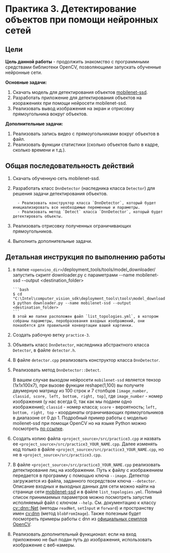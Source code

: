 # Практика 3. Детектирование объектов при помощи нейронных сетей

## Цели

__Цель данной работы__ - продолжить знакомство с программными средствами библиотеки 
OpenCV, позволяющими запускать обученные нейронные сети.

__Основные задачи:__

  1. Скачать модель для детектирования объектов [mobilenet-ssd][mobilenetssd].
  1. Разработать приложение для детектирования объектов на изоражениях при помощи
  нейросети mobilenet-ssd.
  1. Реализовать вывод изображения на экран и отрисовку прямоугольника вокруг объектов.
  
__Дополнительные задачи:__

  1. Реализовать запись видео с прямоугольниками вокруг объектов в файл.
  1. Реализовать функции статистики (сколько объектов было в кадре, сколько времени и т.д.).
  
## Общая последовательность действий

 1. Скачать обученную сеть mobilenet-ssd.
 1. Разработать класс `DnnDetector` (наследника класса `Detector`) для решения задачи детектирования объектов.
 
          - Реализовать конструктор класса `DnnDetector`, который будет инициализировать все необходимые переменные и параметры.
          - Реализовать метод `Detect` класса `DnnDetector`, который будет детектировать объекты.
          
 1. Реализовать отрисовку полученных ограничивающих прямоугольников.
 1. Выполнить дополнительные задачи.

## Детальная инструкция по выполнению работы

 1. в папке `<openvino_dir>`/deployment_tools/tools/model_downloader/  запустить скрипт downloader.py с параметрами --name mobilenet-ssd --output <destination_folder> 

        ```bash
        $ cd "C:\Intel\computer_vision_sdk\deployment_tools\tools\model_downloader"
        $ python downloader.py --name mobilenet-ssd --output <destination_folder>
        ```  
        В этой же папке расположен файл `list_topologies.yml`, в котором собраны параметры, перобразования входных изображений, они понаобятся для правильной конвертации вашей картинки.
 1. Создать рабочую ветку `practice-3`.
 1. Объявить класс `DnnDetector`, наследника абстрактного класса `Detector`, в файле `detector.h`.
 1. В файле `detector.сpp` реализовать конструктор класса `DnnDetector`.
 1. Реализовать метод `DnnDetector::Detect`.
 
       В вашем случае выходом нейросети `mobilenet-ssd` является тензор (1x1x100x7), при вызове функции reshape(1,100) вы получите двумерную матрицу из 100 строк и 7 столбцов `[image_number, classid, score, left, bottom, right, top]`, где `image_number` - номер изображения (у нас всегда 0, так как мы подаем одно изображение); `classid` - номер класса; `score` - вероятность; `left, bottom, right, top` - координаты ограничивающих прямоугольников в диапазоне от 0 до 1. Подробный пример работы с моделью moilenet-ssd при помощи OpenCV но на языке Python можно посмотреть [по ссылке][opencv_dnn_detect]. 
 
 
 1. Создать копию файла `<project_source>/src/practice3.cpp` и назвать ее `<project_source>/src/practice3_YOUR_NAME.cpp`. Далее изменять код только в файле `<project_source>/src/practice3_YOUR_NAME.cpp`, но не в `<project_source>/src/practice3.cpp`.
 
 1. В файле `<project_source>/src/practice3_YOUR_NAME.cpp` реализовать детектирование лиц на изображении. Путь к файлу с изображением передается в программу с помощью ключа `--image`. Детектор загружается из файла, заданного посредством ключа `--detector`. Описание входных и выходных данных для сети можно найти на странице сети [mobilenet-ssd][mobilenetssd] и в файле `list_topologies.yml`. Полный список принимаемых параметров можно посмотреть запустив исполняемый файл с ключом `--help`. См. документацию к классу [cv::dnn::Net][opencv_dnn_net] (методы `readNet`, `setInput` и `forward`) и пространству имен [cv:dnn][opencv_dnn] (метод `blobFromImage`). Также полезным будет посмотреть примеры работы с dnn из [официальных семплов OpenCV][opencv_examples]. 
 1. Реализовать дополнительный функционал: если на вход приложению не был подан путь до изображения, использовать изображение с веб-камеры.
  
<!-- LINKS -->
[mobilenetssd]: https://github.com/chuanqi305/MobileNet-SSD
[opencv_examples]: https://docs.opencv.org/4.1.0/examples.html
[opencv_dnn]: https://docs.opencv.org/4.1.0/df/d57/namespacecv_1_1dnn.html
[opencv_dnn_net]: https://docs.opencv.org/4.1.0/db/d30/classcv_1_1dnn_1_1Net.html#details
[opencv_dnn_detect]: http://www.ebenezertechs.com/mobilenet-ssd-using-opencv-3-4-1-deep-learning-module-python/

